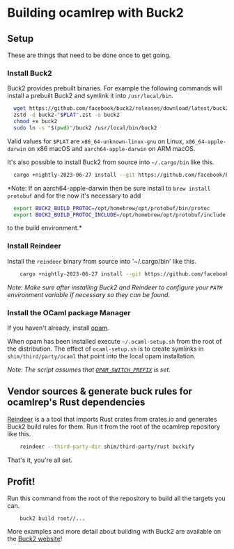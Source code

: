 # Building ocamlrep with Buck2

## Setup

These are things that need to be done once to get going.

### Install Buck2

Buck2 provides prebuilt binaries. For example the following commands will install a prebuilt Buck2 and symlink it into `/usr/local/bin`.
```bash
  wget https://github.com/facebook/buck2/releases/download/latest/buck2-"$PLAT".zst
  zstd -d buck2-"$PLAT".zst -o buck2
  chmod +x buck2
  sudo ln -s "$(pwd)"/buck2 /usr/local/bin/buck2
```
Valid values for `$PLAT` are `x86_64-unknown-linux-gnu` on Linux, `x86_64-apple-darwin` on x86 macOS and `aarch64-apple-darwin` on ARM macOS.

It's also possible to install Buck2 from source into `~/.cargo/bin` like this.
```bash
  cargo +nightly-2023-06-27 install --git https://github.com/facebook/buck2.git buck2
```
*Note: If on aarch64-apple-darwin then be sure install to `brew install protobuf` and for the now it's necessary to add
```bash
  export BUCK2_BUILD_PROTOC=/opt/homebrew/opt/protobuf/bin/protoc
  export BUCK2_BUILD_PROTOC_INCLUDE=/opt/homebrew/opt/protobuf/include
```
to the build environment.*

### Install Reindeer

Install the `reindeer` binary from source into '~/.cargo/bin' like this.
```bash
    cargo +nightly-2023-06-27 install --git https://github.com/facebookincubator/reindeer.git reindeer
```

*Note: Make sure after installing Buck2 and Reindeer to configure your `PATH` environment variable if necessary so they can be found.*

### Install the OCaml package Manager

If you haven't already, install [opam](https://opam.ocaml.org/).

When opam has been installed execute `~/.ocaml-setup.sh` from the root of the distribution. The effect of `ocaml-setup.sh` is to create symlinks in `shim/third/party/ocaml` that point into the local opam installation.

*Note: The script assumes that [`OPAM_SWITCH_PREFIX`](https://opam.ocaml.org/doc/Manual.html#Switches) is set.*

## Vendor sources & generate buck rules for ocamlrep's Rust dependencies

[Reindeer](https://github.com/facebookincubator/reindeer) is a a tool that imports Rust crates from crates.io and generates Buck2 build rules for them. Run it from the root of the ocamlrep repository like this.
```bash
    reindeer --third-party-dir shim/third-party/rust buckify
```

That's it, you're all set.

## Profit!

Run this command from the root of the repository to build all the targets you can.
```
    buck2 build root//...
```

More examples and more detail about building with Buck2 are available on the [Buck2 website](https://buck2.build/)!
